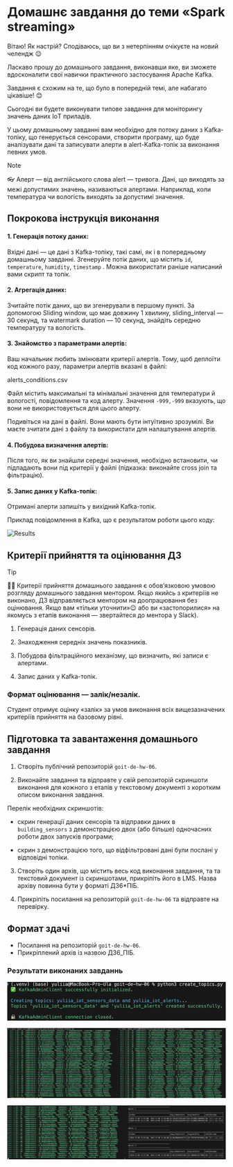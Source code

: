 # Домашнє завдання до теми «Spark streaming»

Вітаю! Як настрiй? Сподiваюсь, що ви з нетерпiнням очікуєте на новий челендж 😉

Ласкаво прошу до домашнього завдання, виконавши яке, ви зможете вдосконалити
свої навички практичного застосування Apache Kafka.

Завдання є схожим на те, що було в попередній темі, але набагато цікавіше! 😊

Сьогодні ви будете виконувати типове завдання для моніторингу значень даних ІoТ
приладів.

У цьому домашньому завданні вам необхідно для потоку даних з Kafka-топіку, що
генерується сенсорами, створити програму, що буде аналізувати дані та записувати
алерти в alert-Kafka-топік за виконання певних умов.

> [!NOTE]
>
> 👓 Алерт — від англійського слова alert — тривога. Дані, що виходять за межі
> допустимих значень, називаються алертами. Наприклад, коли температура чи
> вологість виходять за допустимі значення.

## Покрокова інструкція виконання

#### 1. Генерація потоку даних:

Вхідні дані — це дані з Kafka-топіку, такі самі, як і в попередньому домашньому
завданні. Згенеруйте потік даних, що містить `id`, `temperature`, `humidity`,
`timestamp` . Можна використати раніше написаний вами скрипт та топік.

#### 2. Агрегація даних:

Зчитайте потік даних, що ви згенерували в першому пункті. За допомогою Sliding
window, що має довжину 1 хвилину, sliding_interval — 30 секунд, та watermark
duration — 10 секунд, знайдіть середню температуру та вологість.

#### 3. Знайомство з параметрами алертів:

Ваш начальник любить змінювати критерії алертів. Тому, щоб деплоїти код кожного
разу, параметри алертів вказані в файлі:

alerts_conditions.csv

Файл містить максимальні та мінімальні значення для температури й вологості,
повідомлення та код алерту. Значення `-999,-999` вказують, що вони не
використовується для цього алерту.

Подивіться на дані в файлі. Вони мають бути інтуїтивно зрозумілі. Ви маєте
зчитати дані з файлу та використати для налаштування алертів.

#### 4. Побудова визначення алертів:

Після того, як ви знайшли середні значення, необхідно встановити, чи підпадають
вони під критерії у файлі (підказка: виконайте cross join та фільтрацію).

#### 5. Запис даних у Kafka-топік:

Отримані алерти запишіть у вихідний Kafka-топік.

Приклад повідомлення в Kafka, що є результатом роботи цього коду:

![Results](./assets/screen.png)

## Критерії прийняття та оцінювання ДЗ

> [!TIP]
>
> ☝🏻 Критерії прийняття домашнього завдання є обов’язковою умовою розгляду
> домашнього завдання ментором. Якщо якийсь з критеріїв не виконано, ДЗ
> відправляється ментором на доопрацювання без оцінювання. Якщо вам «тільки
> уточнити»😉 або ви «застопорилися» на якомусь з етапів виконання — звертайтеся
> до ментора у Slack).

1. Генерація даних сенсорів.

2. Знаходження середніх значень показників.

3. Побудова фільтраційного механізму, що визначить, які записи є алертами.

4. Запис даних у Kafka-топік.

### Формат оцінювання — залік/незалік.

Студент отримує оцінку «залік» за умов виконання всіх вищезазначених критеріїв
прийняття на базовому рівні.

## Підготовка та завантаження домашнього завдання

1. Створіть публічний репозиторій `goit-de-hw-06`.

2. Виконайте завдання та відправте у свій репозиторій скриншоти виконання для
   кожного з етапів у текстовому документі з коротким описом виконання завдання.

Перелік необхідних скриншотів:

- скрин генерації даних сенсорів та відправки даних в `building_sensors` з
  демонстрацією двох (або більше) одночасних роботи двох запусків програми;

- скрин з демонстрацією того, що відфільтровані дані були послані у відповідні
  топіки.

3. Створіть один архів, що містить весь код виконання завдання, та та текстовий
   документ із скриншотами, прикріпіть його в LMS. Назва архіву повинна бути у
   форматі ДЗ6\*ПІБ.

4. Прикріпіть посилання на репозиторій `goit-de-hw-06` та відправте на
   перевірку.

## Формат здачі

- Посилання на репозиторій `goit-de-hw-06`.
- Прикріплений архів із назвою ДЗ6_ПІБ.

### Результати виконаних завданнь

![Results](./assets/screen_1.png)

![Results](./assets/screen_2.png)

![Results](./assets/screen_3.png)
